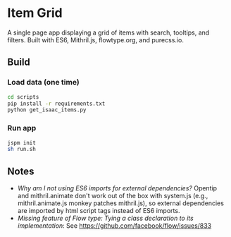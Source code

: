 # Item Grid
A single page app displaying a grid of items with search, tooltips, and filters. Built with ES6, Mithril.js, flowtype.org, and purecss.io.

## Build
### Load data (one time)
```bash
cd scripts
pip install -r requirements.txt
python get_isaac_items.py
```

### Run app
```bash
jspm init
sh run.sh
```

## Notes
- *Why am I not using ES6 imports for external dependencies?* Opentip and mithril.animate don't work out of the box with system.js (e.g., mithril.animate.js monkey patches mithril.js), so external dependencies are imported by html script tags instead of ES6 imports.
- *Missing feature of Flow type: Tying a class declaration to its implementation*: See https://github.com/facebook/flow/issues/833
